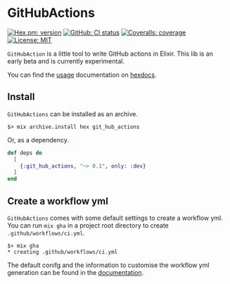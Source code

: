 # GitHubActions
[![Hex.pm: version](https://img.shields.io/hexpm/v/git_hub_actions.svg?style=flat-square)](https://hex.pm/packages/git_hub_actions)
[![GitHub: CI status](https://img.shields.io/github/workflow/status/hrzndhrn/git_hub_actions/CI?style=flat-square)](https://github.com/hrzndhrn/git_hub_actions/actions)
[![Coveralls: coverage](https://img.shields.io/coveralls/github/hrzndhrn/git_hub_actions?style=flat-square)](https://coveralls.io/github/hrzndhrn/git_hub_actions)
[![License: MIT](https://img.shields.io/badge/License-MIT-yellow.svg?style=flat-square)](https://github.com/hrzndhrn/git_hub_actions/blob/main/LICENSE.md)

`GitHubAction` is a little tool to write GitHub actions in Elixir. This lib
is an early beta and is currently experimental.

You can find the [usage](https://hexdocs.pm/git_hub_actions/usage.html)
documentation on [hexdocs](https://hexdocs.pm/git_hub_actions).

## Install

`GitHubActions` can be installed as an archive.

```shell
$> mix archive.install hex git_hub_actions
```
Or, as a dependency.

``` elixir
def deps do
  [
    {:git_hub_actions, "~> 0.1", only: :dev}
  ]
end
```

## Create a workflow yml

`GitHubActions` comes with some default settings to create a workflow yml. You
can run `mix gha` in a project root directory to create
`.github/workflows/ci.yml`.

```shell
$> mix gha
* creating .github/workflows/ci.yml
```

The default conifg and the information to customise the workflow yml generation
can be found in the [documentation](https://hexdocs.pm/git_hub_actions/usage.html).
